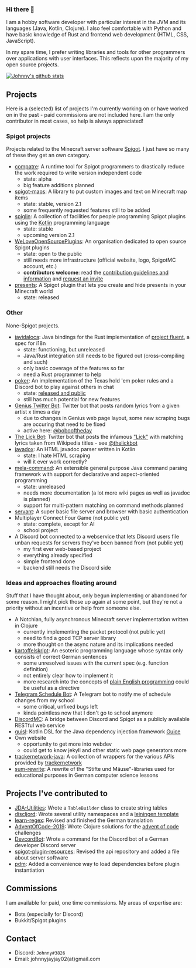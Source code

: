 ### Hi there 👋

I am a hobby software developer with particular interest in the JVM and its languages (Java, Kotlin, Clojure). I also feel comfortable with Python and have basic knowledge of Rust and frontend web development (HTML, CSS, JavaScript).

In my spare time, I prefer writing libraries and tools for other programmers over applications with user interfaces. This reflects upon the majority of my open source projects.

[![Johnny's github stats](https://github-readme-stats.vercel.app/api?username=johnnyjayjay&theme=dark)](https://github.com/anuraghazra/github-readme-stats)


## Projects

Here is a (selected) list of projects I'm currently working on or have worked on in the past - paid commissions are not included here. I am the only contributor in most cases, so help is always appreciated!

### Spigot projects

Projects related to the Minecraft server software [Spigot](https://spigotmc.org). I just have so many of these they get an own category.

- [compatre](https://github.com/JohnnyJayJay/compatre): A runtime tool for Spigot programmers to drastically reduce the work required to write version independent code
  - state: alpha
  - big feature additions planned
- [spigot-maps](https://github.com/JohnnyJayJay/spigot-maps): A library to put custom images and text on Minecraft map items
  - state: stable, version 2.1
  - some frequently requested features still to be added
- [spiglin](https://github.com/JohnnyJayJay/spiglin): A collection of facilities for people programming Spigot plugins using the [Kotlin](https://kotlinlang.org) programming language
  - state: stable
  - upcoming version 2.1
- [WeLoveOpenSourcePlugins](https://github.wlosp.org): An organisation dedicated to open source Spigot plugins
  - state: open to the public
  - still needs more infrastructure (official website, logo, SpigotMC account, etc.)
  - **contributors welcome**: read the [contribution guidelines and information](https://github.wlosp.org/contribute) and [request an invite](https://join.wlosp.org)
- [presents](https://github.wlosp.org/presents): A Spigot plugin that lets you create and hide presents in your Minecraft world
  - state: released
  
### Other

None-Spigot projects. 

- [javidaloca](https://github.com/JohnnyJayJay/javidaloca): Java bindings for the Rust implementation of [project fluent](https://projectfluent.org), a spec for i18n
  - state: functioning, but unreleased
  - Java/Rust integration still needs to be figured out (cross-compiling and such)
  - only basic coverage of the features so far
  - need a Rust programmer to help
- [poker](https://github.com/JohnnyJayJay/poker): An implementation of the Texas hold 'em poker rules and a Discord bot to play against others in chat
  - state: [released and public](https://top.gg/bot/46179194277933876)
  - still has much potential for new features
- [Genius Twitter Bot](https://github.com/JohnnyJayJay/genius-twitter-bot): Twitter bot that posts random lyrics from a given artist x times a day
  - due to changes in Genius web page layout, some new scraping bugs are occuring that need to be fixed
  - active here: [@bobooftheday](https://twitter.com/bobooftheday)
- [The Lick Bot](https://github.com/johnnyjayjay/lick_wikipedia_bot): Twitter bot that posts the infamous ["Lick"](https://www.youtube.com/watch?v=krDxhnaKD7Q) with matching  lyrics taken from Wikipedia titles - see [@thelickbot](https://twitter.com/thelickbot)
- [javadox](https://github.com/JohnnyJayJay/javadox): An HTML javadoc parser written in Kotlin
  - state: I hate HTML scraping
  - will it ever work correctly?
- [mela-command](https://github.com/mela-org/mela-command): An extensible general purpose Java command parsing framework with support for declarative and aspect-oriented programming
  - state: unreleased
  - needs more documentation (a lot more wiki pages as well as javadoc is planned)
  - support for multi-pattern matching on command methods planned
- [servant](https://github.com/johnnyjayjay/servant): A super basic file server and browser with basic authentication
- Multiplayer Connect Four Game (not public yet)
  - state: complete, except for AI
  - school project
- A Discord bot connected to a webservice that lets Discord users file unban requests for servers they've been banned from (not public yet)
  - my first ever web-based project
  - everything already specified
  - simple frontend done
  - backend still needs the Discord side


### Ideas and approaches floating around

Stuff that I have thought about, only begun implementing or abandoned for some reason. I might pick those up again at some point, but they're not a priority without an incentive or help from someone else.

- A Notchian, fully asynchronous Minecraft server implementation written in Clojure
  - currently implementing the packet protocol (not public yet)
  - need to find a good TCP server library
  - more thought on the async nature and its implications needed
- [kartoffelskript](https://github.com/JohnnyJayJay/kartoffelskript): An esoteric programming language whose syntax only consists of correct German sentences
  - some unresolved issues with the current spec (e.g. function definition)
  - not entirely clear how to implement it
  - more research into the concepts of [plain English programming](https://osmosianplainenglishprogramming.blog/) could be useful as a directive
- [Telegram Schedule Bot](https://github.com/JohnnyJayJay/telegram-schedule-bot): A Telegram bot to notify me of schedule changes from my school
  - some critical, unfixed bugs left
  - kinda pointless now that I don't go to school anymore
- [DiscordMC](https://github.com/JohnnyJayJay/discordmc): A bridge between Discord and Spigot as a publicly available RESTful web service
- [guisl](https://github.com/JohnnyJayJay/guisl): Kotlin DSL for the Java dependency injection framework [Guice](https://github.com/google/guice)
- Own website 
  - opportunity to get more into webdev
  - could get to know jekyll and other static web page generators more
- [trackernetwork-java](https://github.com/JohnnyJayJay/trackernetwork-java): A collection of wrappers for the various APIs provided by [trackernetwork](https://tracker.gg)
- [sum-rewrite](https://github.com/JohnnyJayJay/sum-rewrite): A rewrite of the "Stifte und Mäuse"-libraries used for educational purposes in German computer science lessons

## Projects I've contributed to 

- [JDA-Utilities](https://github.com/JDA-Applications/JDA-Utilities): Wrote a `TableBuilder` class to create string tables
- [discljord](https://github.com/IGJoshua/discljord): Wrote several utility namespaces and a [leiningen template](https://github.com/JohnnyJayJay/discljord-template)
- [learn-regex](https://github.com/ziishaned/learn-regex): Revised and finished the German translation
- [AdventOfCode-2019](https://github.com/jkoenig134/AdventOfCode-2019): Wrote Clojure solutions for the [advent of code](https://adventofcode.com/) challenges
- [DevcordBot](https://github.com/devcordde/DevcordBot): Wrote a command for the Discord bot of a German developer Discord server
- [spigot-plugin-resources](https://github.com/Paul2708/spigot-plugin-resources): Revised the api repository and added a file about server software
- [pdm](https://github.com/knightzmc/pdm): Added a convenience way to load dependencies before plugin instantiation

## Commissions

I am available for paid, one time commissions. My areas of expertise are:

- Bots (especially for Discord)
- Bukkit/Spigot plugins

## Contact

- Discord: `Johnny#3826`
- Email: johnnyjayjay02(at)gmail.com

<!--
**JohnnyJayJay/JohnnyJayJay** is a ✨ _special_ ✨ repository because its `README.md` (this file) appears on your GitHub profile.

Here are some ideas to get you started:

- 🔭 I’m currently working on ...
- 🌱 I’m currently learning ...
- 👯 I’m looking to collaborate on ...
- 🤔 I’m looking for help with ...
- 💬 Ask me about ...
- 📫 How to reach me: ...
- 😄 Pronouns: ...
- ⚡ Fun fact: ...
-->
